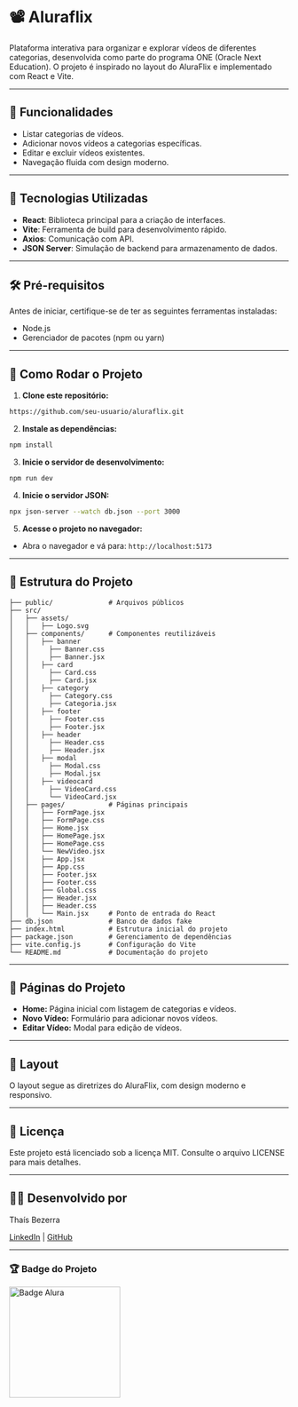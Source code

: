 # 📽️ Aluraflix

Plataforma interativa para organizar e explorar vídeos de diferentes categorias, desenvolvida como parte do programa ONE (Oracle Next Education). O projeto é inspirado no layout do AluraFlix e implementado com React e Vite.

---

## 🌟 Funcionalidades

- Listar categorias de vídeos.
- Adicionar novos vídeos a categorias específicas.
- Editar e excluir vídeos existentes.
- Navegação fluida com design moderno.

---

## 🚀 Tecnologias Utilizadas

- **React**: Biblioteca principal para a criação de interfaces.
- **Vite**: Ferramenta de build para desenvolvimento rápido.
- **Axios**: Comunicação com API.
- **JSON Server**: Simulação de backend para armazenamento de dados.

---

## 🛠️ Pré-requisitos

Antes de iniciar, certifique-se de ter as seguintes ferramentas instaladas:

- Node.js
- Gerenciador de pacotes (npm ou yarn)

---

## 🚀 Como Rodar o Projeto

1. **Clone este repositório:**

```bash
https://github.com/seu-usuario/aluraflix.git
```

2. **Instale as dependências:**

```bash
npm install
```

3. **Inicie o servidor de desenvolvimento:**

```bash
npm run dev
```

4. **Inicie o servidor JSON:**

```bash
npx json-server --watch db.json --port 3000
```

5. **Acesse o projeto no navegador:**

- Abra o navegador e vá para: `http://localhost:5173`

---

## 📂 Estrutura do Projeto

```
├── public/              # Arquivos públicos
├── src/
│   ├── assets/
│   │   ├── Logo.svg
│   ├── components/      # Componentes reutilizáveis
│   │   ├── banner
│   │     ├── Banner.css
│   │     ├── Banner.jsx
│   │   ├── card
│   │     ├── Card.css
│   │     ├── Card.jsx
│   │   ├── category
│   │     ├── Category.css
│   │     ├── Categoria.jsx
│   │   ├── footer
│   │     ├── Footer.css
│   │     ├── Footer.jsx
│   │   ├── header
│   │     ├── Header.css
│   │     ├── Header.jsx
│   │   ├── modal
│   │     ├── Modal.css
│   │     ├── Modal.jsx
│   │   ├── videocard
│   │     ├── VideoCard.css
│   │     └── VideoCard.jsx
│   ├── pages/           # Páginas principais
│   │   ├── FormPage.jsx
│   │   ├── FormPage.css
│   │   ├── Home.jsx
│   │   ├── HomePage.jsx
│   │   ├── HomePage.css
│   │   └── NewVideo.jsx
│   │   ├── App.jsx
│   │   ├── App.css
│   │   ├── Footer.jsx
│   │   ├── Footer.css
│   │   ├── Global.css
│   │   ├── Header.jsx
│   │   ├── Header.css
│   │   └── Main.jsx     # Ponto de entrada do React
├── db.json              # Banco de dados fake
├── index.html           # Estrutura inicial do projeto
├── package.json         # Gerenciamento de dependências
├── vite.config.js       # Configuração do Vite
└── README.md            # Documentação do projeto
```

---

## 📌 Páginas do Projeto

- **Home:** Página inicial com listagem de categorias e vídeos.
- **Novo Vídeo:** Formulário para adicionar novos vídeos.
- **Editar Vídeo:** Modal para edição de vídeos.

---

## 🎨 Layout

O layout segue as diretrizes do AluraFlix, com design moderno e responsivo.

---

## 📝 Licença

Este projeto está licenciado sob a licença MIT. Consulte o arquivo LICENSE para mais detalhes.

---

## 👩‍💻 Desenvolvido por

Thaís Bezerra

[LinkedIn](https://www.linkedin.com/in/thaisbezerra/) | [GitHub](https://github.com/sweetcarolaine)

---

### 🏆 Badge do Projeto

<img src="imagens/Badge-AluraGeek.png" alt="Badge Alura" width="200" />